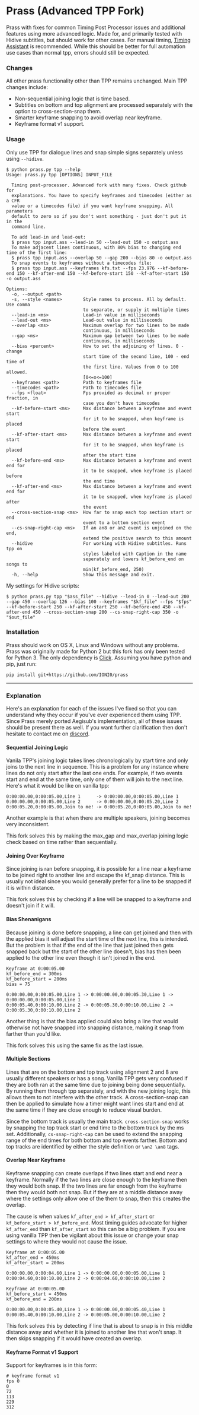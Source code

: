 # Prass (Advanced TPP Fork)
Prass with fixes for common Timing Post Processor issues and additional features using more advanced logic. Made for, and primarily tested with Hidive subtitles, but should work for other cases. For manual timing, [Timing Assistant](https://phoscity.github.io/Aegisub-Scripts/Timing%20Assistant/) is recommended. While this should be better for full automation use cases than normal tpp, errors should still be expected.

### Changes
All other prass functionality other than TPP remains unchanged. Main TPP changes include:
- Non-sequential joining logic that is time based.
- Subtitles on bottom and top alignment are processed separately with the option to cross-section-snap them.
- Smarter keyframe snapping to avoid overlap near keyframe.
- Keyframe format v1 support.

### Usage
Only use TPP for dialogue lines and snap simple signs separately unless using `--hidive`.

```console
$ python prass.py tpp --help
Usage: prass.py tpp [OPTIONS] INPUT_FILE

  Timing post-processor. Advanced fork with many fixes. Check github for
  explanations. You have to specify keyframes and timecodes (either as a CFR
  value or a timecodes file) if you want keyframe snapping. All parameters
  default to zero so if you don't want something - just don't put it in the
  command line.

  To add lead-in and lead-out:
  $ prass tpp input.ass --lead-in 50 --lead-out 150 -o output.ass
  To make adjacent lines continuous, with 80% bias to changing end time of the first line:
  $ prass tpp input.ass --overlap 50 --gap 200 --bias 80 -o output.ass
  To snap events to keyframes without a timecodes file:
  $ prass tpp input.ass --keyframes kfs.txt --fps 23.976 --kf-before-end 150 --kf-after-end 150 --kf-before-start 150 --kf-after-start 150 -o output.ass

Options:
  -o, --output <path>
  -s, --style <names>        Style names to process. All by default. Use comma
                             to separate, or supply it multiple times
  --lead-in <ms>             Lead-in value in milliseconds
  --lead-out <ms>            Lead-out value in milliseconds
  --overlap <ms>             Maximum overlap for two lines to be made
                             continuous, in milliseconds
  --gap <ms>                 Maximum gap between two lines to be made
                             continuous, in milliseconds
  --bias <percent>           How to set the adjoining of lines. 0 - change
                             start time of the second line, 100 - end time of
                             the first line. Values from 0 to 100 allowed.
                             [0<=x<=100]
  --keyframes <path>         Path to keyframes file
  --timecodes <path>         Path to timecodes file
  --fps <float>              Fps provided as decimal or proper fraction, in
                             case you don't have timecodes
  --kf-before-start <ms>     Max distance between a keyframe and event start
                             for it to be snapped, when keyframe is placed
                             before the event
  --kf-after-start <ms>      Max distance between a keyframe and event start
                             for it to be snapped, when keyframe is placed
                             after the start time
  --kf-before-end <ms>       Max distance between a keyframe and event end for
                             it to be snapped, when keyframe is placed before
                             the end time
  --kf-after-end <ms>        Max distance between a keyframe and event end for
                             it to be snapped, when keyframe is placed after
                             the event
  --cross-section-snap <ms>  How far to snap each top section start or end
                             event to a bottom section event
  --cs-snap-right-cap <ms>   If an an8 or an2 event is unjoined on the end,
                             extend the positive search to this amount
  --hidive                   For working with Hidive subtitles. Runs tpp on
                             styles labeled with Caption in the name
                             seperately and lowers kf_before_end on songs to
                             min(kf_before_end, 250)
  -h, --help                 Show this message and exit.
```

My settings for Hidive scripts:
```console
$ python prass.py tpp "$ass_file" --hidive --lead-in 0 --lead-out 200 --gap 450 --overlap 126 --bias 100 --keyframes "$kf_file" --fps "$fps" --kf-before-start 250 --kf-after-start 250 --kf-before-end 450 --kf-after-end 450 --cross-section-snap 200 --cs-snap-right-cap 350 -o "$out_file"
```

### Installation
Prass should work on OS X, Linux and Windows without any problems. Prass was originally made for Python 2 but this fork has only been tested for Python 3. The only dependency is [Click](http://click.pocoo.org/3/). Assuming you have python and pip, just run:
```bash
pip install git+https://github.com/IONI0/prass
```

---

### Explanation
Here's an explanation for each of the issues I've fixed so that you can understand why they occur if you've ever experienced them using TPP. Since Prass merely ported Aegisub's implementation, all of these issues should be present there as well. If you want further clarification then don't hesitate to contact me on [discord](https://discord.gg/8v9GBnjdsY).

#### Sequential Joining Logic
Vanila TPP's joining logic takes lines chronologically by start time and only joins to the next line in sequence. This is a problem for any instance where lines do not only start after the last one ends. For example, if two events start and end at the same time, only one of them will join to the next line. Here's what it would be like on vanilla tpp:

```
0:00:00.00,0:00:05.00,Line 1      -> 0:00:00.00,0:00:05.00,Line 1
0:00:00.00,0:00:05.00,Line 2      -> 0:00:00.00,0:00:05.20,Line 2 
0:00:05.20,0:00:05.00,Join to me! -> 0:00:05.20,0:00:05.00,Join to me!
```

Another example is that when there are multiple speakers, joining becomes very inconsistent.

This fork solves this by making the max_gap and max_overlap joining logic check based on time rather than sequentially.

#### Joining Over Keyframe
Since joining is ran before snapping, it is possible for a line near a keyframe to be joined right to another line and escape the kf_snap distance. This is usually not ideal since you would generally prefer for a line to be snapped if it is within distance.

This fork solves this by checking if a line will be snapped to a keyframe and doesn't join if it will.

#### Bias Shenanigans
Because joining is done before snapping, a line can get joined and then with the applied bias it will adjust the start time of the next line, this is intended. But the problem is that if the end of the line that just joined then gets snapped back but the start of the other line doesn't, bias has then been applied to the other line even though it isn't joined in the end. 

```
Keyframe at 0:00:05.00
kf_before_end = 300ms
kf_before_start = 200ms
bias = 75

0:00:00.00,0:00:05.00,Line 1 -> 0:00:00.00,0:00:05.30,Line 1 -> 0:00:00.00,0:00:05.00,Line 1
0:00:05.40,0:00:10.00,Line 2 -> 0:00:05.30,0:00:10.00,Line 2 -> 0:00:05.30,0:00:10.00,Line 2
```

Another thing is that the bias applied could also bring a line that would otherwise not have snapped into snapping distance, making it snap from farther than you'd like.

This fork solves this using the same fix as the last issue.

#### Multiple Sections
Lines that are on the bottom and top track using alignment 2 and 8 are usually different speakers or has a song. Vanilla TPP gets very confused if they are both ran at the same time due to joining being done sequentially. By running them through tpp separately, and with the new joining logic, this allows them to not interfere with the other track. A cross-section-snap can then be applied to simulate how a timer might want lines start and end at the same time if they are close enough to reduce visual burden.

Since the bottom track is usually the main track. `cross-section-snap` works by snapping the top track start or end time to the bottom track by the ms set. Additionally, `cs-snap-right-cap` can be used to extend the snapping range of the end times for both bottom and top events farther. Bottom and top tracks are identified by either the style definition or `\an2 \an8` tags. 

#### Overlap Near Keyframe
Keyframe snapping can create overlaps if two lines start and end near a keyframe. Normally if the two lines are close enough to the keyframe then they would both snap. If the two lines are far enough from the keyframe then they would both not snap. But if they are at a middle distance away where the settings only allow one of the them to snap, then this creates the overlap.

The cause is when values `kf_after_end > kf_after_start` or `kf_before_start > kf_before_end`. Most timing guides advocate for higher `kf_after_end` than `kf_after_start` so this can be a big problem. If you are using vanilla TPP then be vigilant about this issue or change your snap settings to where they would not cause the issue.

```
Keyframe at 0:00:05.00
kf_after_end = 450ms
kf_after_start = 200ms

0:00:00.00,0:00:04.60,Line 1 -> 0:00:00.00,0:00:05.00,Line 1
0:00:04.60,0:00:10.00,Line 2 -> 0:00:04.60,0:00:10.00,Line 2
```

```
Keyframe at 0:00:05.00
kf_before_start = 450ms
kf_before_end = 200ms

0:00:00.00,0:00:05.40,Line 1 -> 0:00:00.00,0:00:05.40,Line 1
0:00:05.40,0:00:10.00,Line 2 -> 0:00:05.00,0:00:10.00,Line 2
```

This fork solves this by detecting if line that is about to snap is in this middle distance away and whether it is joined to another line that won't snap. It then skips snapping if it would have created an overlap.

#### Keyframe Format v1 Support
Support for keyframes is in this form:
```
# keyframe format v1
fps 0
0
72
113
229
312
```